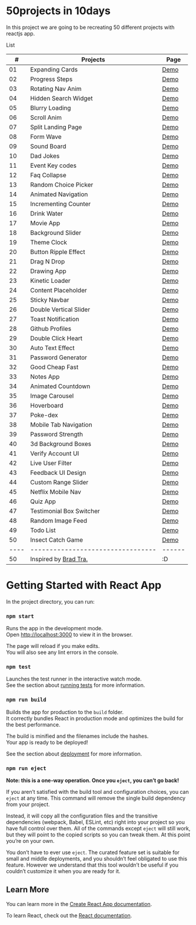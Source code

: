 

# 50projects in 10days

In this project we are going to be recreating 50 different projects with reactjs app.

List

| #  |         Projects                | Page |
|----|---------------------------------|------|
| 01 |      Expanding Cards           | [Demo](https://arolisg.github.io/50projects-in-10days/#/expandingcards) |
| 02 |      Progress Steps            | [Demo](https://arolisg.github.io/50projects-in-10days/#/progresssteps) |
| 03 |      Rotating Nav Anim         | [Demo](https://arolisg.github.io/50projects-in-10days/#/rotatingnavigation) |
| 04 |      Hidden Search Widget      | [Demo](https://arolisg.github.io/50projects-in-10days/#/hiddensearch) |
| 05 |	    Blurry Loading	          | [Demo](https://arolisg.github.io/50projects-in-10days/#/burryloading) |
| 06 |	    Scroll Anim      	        | [Demo](https://arolisg.github.io/50projects-in-10days/#/scrollanimation) |
| 07 |	    Split Landing Page        | [Demo](https://arolisg.github.io/50projects-in-10days/#/splitlanding) |
| 08 |	    Form Wave	                | [Demo](https://arolisg.github.io/50projects-in-10days/#/formwavy) |
| 09 |	    Sound Board	              | [Demo](https://arolisg.github.io/50projects-in-10days/#/soundboard) |
| 10 |	    Dad Jokes	                | [Demo](https://arolisg.github.io/50projects-in-10days/#/dadjokes) |
| 11 |	    Event Key codes	          | [Demo](https://arolisg.github.io/50projects-in-10days/#/eventkeycodes) |
| 12 |	    Faq Collapse	            | [Demo](https://arolisg.github.io/50projects-in-10days/#/faqcollapse) |
| 13 |	    Random Choice Picker	    | [Demo](https://arolisg.github.io/50projects-in-10days/#/randomchoice%20picker) |
| 14 |	    Animated Navigation	      | [Demo](https://arolisg.github.io/50projects-in-10days/#/animatednavigation) |
| 15 |	    Incrementing Counter	    | [Demo](https://arolisg.github.io/50projects-in-10days/#/incrementingcounter) |
| 16 |	    Drink Water	              | [Demo](https://arolisg.github.io/50projects-in-10days/#/drinkwater) |
| 17 |	    Movie App	                | [Demo](https://arolisg.github.io/50projects-in-10days/#/movieapp) |
| 18 |	    Background Slider	        | [Demo](https://arolisg.github.io/50projects-in-10days/#/backgroundslider) |
| 19 |	    Theme Clock	              | [Demo](https://arolisg.github.io/50projects-in-10days/#/themeclock) |
| 20 |	    Button Ripple Effect	    | [Demo](https://arolisg.github.io/50projects-in-10days/#/rippleeffect) |
| 21 |	    Drag N Drop	              | [Demo](https://arolisg.github.io/50projects-in-10days/#/dragn%20drop) |
| 22 |	    Drawing App	              | [Demo](https://arolisg.github.io/50projects-in-10days/#/drawingapp) |
| 23 |	    Kinetic Loader	          | [Demo](https://arolisg.github.io/50projects-in-10days/#/kineticloader) |
| 24 | 	    Content Placeholder	      | [Demo](https://arolisg.github.io/50projects-in-10days/#/contentplaceholder) |
| 25 |	    Sticky Navbar	            | [Demo](https://arolisg.github.io/50projects-in-10days/#/stickynav) |
| 26 |	    Double Vertical Slider	  | [Demo](https://arolisg.github.io/50projects-in-10days/#/doubleslider) |
| 27 |	    Toast Notification	      | [Demo](https://arolisg.github.io/50projects-in-10days/#/toastnotification) |
| 28 |	    Github Profiles	          | [Demo](https://arolisg.github.io/50projects-in-10days/#/githubprofiles) |
| 29 |	    Double Click Heart	      | [Demo](https://arolisg.github.io/50projects-in-10days/#/doubleclick%20heart) |
| 30 |	    Auto Text Effect	        | [Demo](https://arolisg.github.io/50projects-in-10days/#/autotext%20effect) |
| 31 |	    Password Generator	      | [Demo](https://arolisg.github.io/50projects-in-10days/#/passwordgenerator) |
| 32 |	    Good Cheap Fast	          | [Demo](https://arolisg.github.io/50projects-in-10days/#/g,c,f) |
| 33 |	    Notes App	                | [Demo](https://arolisg.github.io/50projects-in-10days/#/noteapp) |
| 34 |	    Animated Countdown	      | [Demo](https://arolisg.github.io/50projects-in-10days/#/animatedcount%20down) |
| 35 |	    Image Carousel	          | [Demo](https://arolisg.github.io/50projects-in-10days/#/imagecarousel) |
| 36 |	    Hoverboard	              | [Demo](https://arolisg.github.io/50projects-in-10days/#/hoverboard) |
| 37 |	    Poke-dex	                | [Demo](https://arolisg.github.io/50projects-in-10days/#/pokedex) |
| 38 |	    Mobile Tab Navigation	    | [Demo](https://arolisg.github.io/50projects-in-10days/#/mobiletab%20navigation) |
| 39 |	    Password Strength         | [Demo](https://arolisg.github.io/50projects-in-10days/#/passwordstrength%20background) |
| 40 |	    3d Background Boxes	      | [Demo](https://arolisg.github.io/50projects-in-10days/#/3dboxes) |
| 41 |	    Verify Account UI	        | [Demo](https://arolisg.github.io/50projects-in-10days/#/verifycode) |
| 42 |	    Live User Filter	        | [Demo](https://arolisg.github.io/50projects-in-10days/#/randomuser%20search) |
| 43 |	    Feedback UI Design	      | [Demo](https://arolisg.github.io/50projects-in-10days/#/feedback%20ui) |
| 44 |	    Custom Range Slider	      | [Demo](https://arolisg.github.io/50projects-in-10days/#/expandingcards) |
| 45 |	    Netflix Mobile Nav        | [Demo](https://arolisg.github.io/50projects-in-10days/#/expandingcards) |
| 46 |	    Quiz App	                | [Demo](https://arolisg.github.io/50projects-in-10days/#/expandingcards) |
| 47 |	    Testimonial Box Switcher  | [Demo](https://arolisg.github.io/50projects-in-10days/#/expandingcards) |
| 48 |	    Random Image Feed	        | [Demo](https://arolisg.github.io/50projects-in-10days/#/expandingcards) |
| 49 |	    Todo List	                | [Demo](https://arolisg.github.io/50projects-in-10days/#/expandingcards) |
| 50 |	    Insect Catch Game	        | [Demo](https://arolisg.github.io/50projects-in-10days/#/expandingcards) |
|----|---------------------------------|------|
| 50 |	    Inspired by [Brad Tra.](https://github.com/bradtraversy/50projects50days)       | :D |


# Getting Started with React App

In the project directory, you can run:

### `npm start`

Runs the app in the development mode.\
Open [http://localhost:3000](http://localhost:3000) to view it in the browser.

The page will reload if you make edits.\
You will also see any lint errors in the console.

### `npm test`

Launches the test runner in the interactive watch mode.\
See the section about [running tests](https://facebook.github.io/create-react-app/docs/running-tests) for more information.

### `npm run build`

Builds the app for production to the `build` folder.\
It correctly bundles React in production mode and optimizes the build for the best performance.

The build is minified and the filenames include the hashes.\
Your app is ready to be deployed!

See the section about [deployment](https://facebook.github.io/create-react-app/docs/deployment) for more information.

### `npm run eject`

**Note: this is a one-way operation. Once you `eject`, you can’t go back!**

If you aren’t satisfied with the build tool and configuration choices, you can `eject` at any time. This command will remove the single build dependency from your project.

Instead, it will copy all the configuration files and the transitive dependencies (webpack, Babel, ESLint, etc) right into your project so you have full control over them. All of the commands except `eject` will still work, but they will point to the copied scripts so you can tweak them. At this point you’re on your own.

You don’t have to ever use `eject`. The curated feature set is suitable for small and middle deployments, and you shouldn’t feel obligated to use this feature. However we understand that this tool wouldn’t be useful if you couldn’t customize it when you are ready for it.

## Learn More

You can learn more in the [Create React App documentation](https://facebook.github.io/create-react-app/docs/getting-started).

To learn React, check out the [React documentation](https://reactjs.org/).
